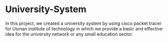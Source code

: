 # University-System
In this project, we created a university system by using cisco packet tracer for Usman institute of technology in which we provide a basic and effective idea for the university network or any small education sector.
